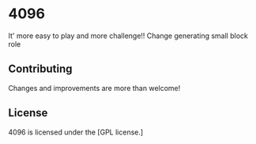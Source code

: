 # 4096
It' more easy to play and more challenge!! Change generating small block role

## Contributing
Changes and improvements are more than welcome! 

## License
4096 is licensed under the [GPL license.]

         
